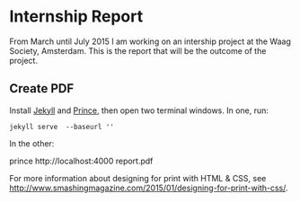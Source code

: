 # Internship Report

From March until July 2015 I am working on an intership project at the Waag Society, Amsterdam.
This is the report that will be the outcome of the project.

## Create PDF

Install [Jekyll](http://jekyllrb.com/) and [Prince](http://www.princexml.com/), then open two terminal windows. In one, run:

    jekyll serve  --baseurl ''

In the other:

  prince http://localhost:4000 report.pdf

For more information about designing for print with HTML & CSS, see http://www.smashingmagazine.com/2015/01/designing-for-print-with-css/.
